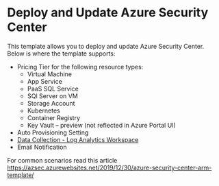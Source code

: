 # Deploy and Update Azure Security Center

This template allows you to deploy and update Azure Security Center. Below is where the template supports:
- Pricing Tier for the following resource types:
    - Virtual Machine
    - App Service
    - PaaS SQL Service
    - SQl Server on VM
    - Storage Account
    - Kubernetes 
    - Container Registry
    - Key Vault – preview (not reflected in Azure Portal UI)
- Auto Provisioning Setting
- [Data Collection - Log Analytics Workspace](http://azsec.azurewebsites.net/2019/11/24/a-bit-about-asc-alert-in-log-analytics-workspace/)
- Email Notification

For common scenarios read this article https://azsec.azurewebsites.net/2019/12/30/azure-security-center-arm-template/
